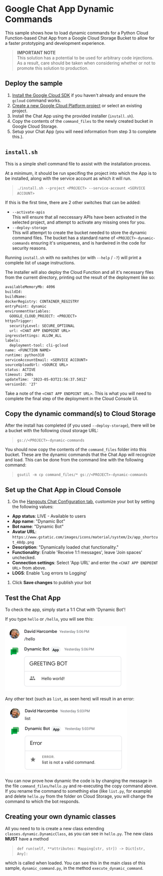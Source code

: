 # Google Chat App Dynamic Commands

This sample shows how to load dynamic commands for a Python Cloud Function-based
Chat App from a Google Cloud Storage Bucket to allow for a faster prototyping
and development experience.

> **IMPORTANT NOTE** \
> This solution has a potential to be used for arbitrary code
> injections. As a result, care should be taken when
> considering whether or not to promote this solution to production.

## Deploy the sample

1. [Install the Google Cloud SDK](https://cloud.google.com/sdk/downloads)
   if you haven't already and ensure the `gcloud` command works.
1. [Create a new Google Cloud Platform project](https://console.cloud.google.com)
   or select an existing project.
1. Install the Chat App using the provided installer (`install.sh`).
1. Copy the contents of the `command_files` to the newly created bucket in
   Google Cloud Storage.
1. Setup your Chat App (you will need information from step 3 to complete
   this.).

## `install.sh`

This is a simple shell command file to assist with the installation process.

At a minimum, it should be run specifing the project into which the App is to
be installed, along with the service account as which it will run.

> `./install.sh --project <PROJECT> --service-account <SERVICE ACCOUNT>`

If this is the first time, there are 2 other switches that can be added:

- `--activate-apis` \
  This will ensure that all neccessary APIs have been activated in the selected
  project, and attempt to activate any missing ones for you.
- `--deploy-storage` \
  This will attemprt to create the bucket needed to store the dynamic command
  files. The bucket has a standard name of `<PROJECT>-dynamic-commands`
  ensuring it's uniqueness, and is hardwired in the code for security reasons.

Running `install.sh` with no switches (or with `--help` / `-?`) will print a
complete list of usage instructions.

The installer will also deploy the Cloud Function and all it's necessary files
from the current directory, printing out the result of the deployment like so:
```
availableMemoryMb: 4096
buildId:
buildName:
dockerRegistry: CONTAINER_REGISTRY
entryPoint: dynamic
environmentVariables:
  GOOGLE_CLOUD_PROJECT: <PROJECT>
httpsTrigger:
  securityLevel: SECURE_OPTIONAL
  url: <CHAT APP ENDPOINT URL>
ingressSettings: ALLOW_ALL
labels:
  deployment-tool: cli-gcloud
name: <FUNCTION NAME>
runtime: python310
serviceAccountEmail: <SERVICE ACCOUNT>
sourceUploadUrl: <SOURCE URL>
status: ACTIVE
timeout: 240s
updateTime: '2023-05-03T21:56:37.501Z'
versionId: '27'
```

Take a note of the `<CHAT APP ENDPOINT URL>`. This is what you will need to
complete the final step of the deployment in the Cloud Console UI.

## Copy the dynamic command(s) to Cloud Storage

After the install has completed (if you used `--deploy-storage`), there will
be a bucket with the following cloud storage URL:

> `gs://<PROJECT>-dynamic-commands`

You should now copy the contents of the `command_files` folder into this bucket.
These are the dynamic commands that the Chat App will recognize and load.
This can be done from the command line with the following command:

> `gsutil -m cp command_files/* gs://<PROJECT>-dynamic-commands`

## Set up the Chat App in Cloud Console

1. On the [Hangouts Chat Configuration
  tab](https://console.developers.google.com/apis/api/chat.googleapis.com/hangouts-chat),
  customize your bot by setting the following values:
  - **App status**: LIVE - Available to users
  - **App name**: "Dynamic Bot"
  - **Bot name**: "Dynamic Bot"
  - **Avatar URL**: `https://www.gstatic.com/images/icons/material/system/2x/app_shortcut_48dp.png`
  - **Description**: "Dynamically loaded chat functionality."
  - **Functionality**: Enable 'Receive 1:1 messages', leave 'Join spaces' unchecked.
  - **Connection settings**: Select 'App URL' and enter the `<CHAT APP ENDPOINT URL>` from above.
  - **LOGS**: Enable 'Log errors to Logging'
1. Click **Save changes** to publish your bot

## Test the Chat App

To check the app, simply start a 1:1 Chat with 'Dynamic Bot'!

If you type `hello` or `/hello`, you will see this:

![](images/hello_world.png)

Any other text (such as `list`, as seen here) will result in an error:

![](images/error.png)

You can now prove how dynamic the code is by changing the message in the file
`command_files/hello.py` and re-executing the copy command above. If you rename
the command to something else (like `list.py`, for example) and delete
`hello.py` from the folder on Cloud Storage, you will change the command to
which the bot responds.

## Creating your own dynamic classes

All you need to to is create a new class extending `classes.dynamic.DynamicClass`,
as you can see in `hello.py`. The new class **MUST** have a method

> `def run(self, **attributes: Mapping[str, str]) -> Dict[str, Any]:`

which is called when loaded. You can see this in the main class of this sample,
`dynamic_command.py`, in the method `execute_dynamic_command`.
